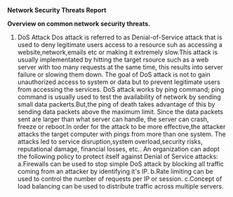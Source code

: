 **Network Security Threats Report**          

**Overview on common network security threats.**
1. DoS Attack
   Dos attack is referred to as Denial-of-Service attack that is used to deny legitimate users access to a resource suh as accessing a website,network,emails etc or making it extremely slow.This attack is usually implementated by hitting the target rsource such as a web server with too many requests at the same time, this results into server failure or slowing them down. The goal of DoS attack is not to gain unauthorized access to system or data but to prevent legitimate users from accessing the services.
DoS attack works by ping command; ping command is usually used to test the availability of network by sending small data packerts.But,the ping of death takes advantage of this by sending data packets above the maximum limit. Since the data packets sent are larger than what server can handle, the server can crash, freeze or reboot.In order for the attack to be more effective,the attacker attacks the target computer with pings from more than one system. The attacks led to service disruption,system overload,security risks, reputational damage, financial losses, etc..
An organization can adopt the following policy to protect itself against Denial of Service attacks:
   a.Firewalls can be used to stop simple DoS attack by blocking all traffic coming from an attacker by identifying it's IP.
   b.Rate limiting can be used to control the number of requests per IP or session.
   c.Concept of load balancing can be used to distribute traffic across multiple servers.  
